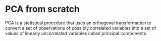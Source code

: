 # PCA from scratch

PCA is a statistical procedure that uses an orthogonal transformation to convert a set of observations of possibly correlated variables into a set of values of linearly uncorrelated variables called principal components. 